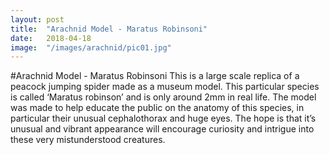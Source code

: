 ```yaml
---
layout: post
title:	"Arachnid Model - Maratus Robinsoni"
date:	2018-04-18
image:	"/images/arachnid/pic01.jpg"
---
```

#Arachnid Model - Maratus Robinsoni
This is a large scale replica of a peacock jumping spider made as a museum model. This  particular species is called ‘Maratus robinson’ and is only around 2mm in real life. The model was made to help educate the public on the anatomy of this species, in particular their unusual cephalothorax and huge eyes. The hope is that it’s unusual and vibrant appearance will encourage curiosity and intrigue into these very mistunderstood creatures.

